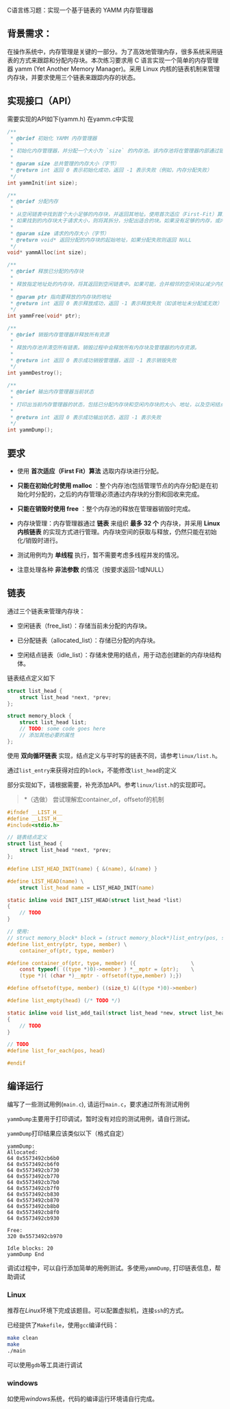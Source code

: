 C语言练习题：实现一个基于链表的 YAMM 内存管理器

## 背景需求：
在操作系统中，内存管理是关键的一部分。为了高效地管理内存，很多系统采用链表的方式来跟踪和分配内存块。本次练习要求用 C 语言实现一个简单的内存管理器 yamm (Yet Another Memory Manager)。采用 Linux 内核的链表机制来管理内存块，并要求使用三个链表来跟踪内存的状态。

## 实现接口（API）

需要实现的API如下(yamm.h)
在yamm.c中实现

```C
/**
 * @brief 初始化 YAMM 内存管理器
 * 
 * 初始化内存管理器，并分配一个大小为 `size` 的内存池。该内存池将在管理器内部通过链表管理。
 * 
 * @param size 总共管理的内存大小（字节）
 * @return int 返回 0 表示初始化成功，返回 -1 表示失败（例如，内存分配失败）
 */
int yammInit(int size);

/**
 * @brief 分配内存
 * 
 * 从空闲链表中找到首个大小足够的内存块，并返回其地址。使用首次适应（First-Fit）算法进行分配。
 * 如果找到的内存块大于请求大小，则将其拆分，分配出适合的块。如果没有足够的内存，或内存块数量不足，则返回 NULL。
 * 
 * @param size 请求的内存大小（字节）
 * @return void* 返回分配的内存块的起始地址，如果分配失败则返回 NULL
 */
void* yammAlloc(int size);

/**
 * @brief 释放已分配的内存块
 * 
 * 释放指定地址处的内存块，将其返回到空闲链表中。如果可能，合并相邻的空闲块以减少内存碎片。
 * 
 * @param ptr 指向要释放的内存块的地址
 * @return int 返回 0 表示释放成功，返回 -1 表示释放失败（如该地址未分配或无效）
 */
int yammFree(void* ptr);

/**
 * @brief 销毁内存管理器并释放所有资源
 * 
 * 释放内存池并清空所有链表。销毁过程中会释放所有内存块及管理器的内存资源。
 * 
 * @return int 返回 0 表示成功销毁管理器，返回 -1 表示销毁失败
 */
int yammDestroy();

/**
 * @brief 输出内存管理器当前状态
 * 
 * 打印出当前内存管理器的状态，包括已分配内存块和空闲内存块的大小、地址，以及空闲结点数量等信息。用于调试。
 * 
 * @return int 返回 0 表示成功输出状态，返回 -1 表示失败
 */
int yammDump();

```

## 要求

- 使用 __首次适应（First Fit）算法__ 选取内存块进行分配。
- __只能在初始化时使用 malloc__ ：整个内存池(包括管理节点的内存分配)是在初始化时分配的，之后的内存管理必须通过内存块的分割和回收来完成。

- __只能在销毁时使用 free__ ：整个内存池的释放在管理器销毁时完成。

- 内存块管理：内存管理器通过 __链表__ 来组织 __最多 32 个__ 内存块，并采用 __Linux 内核链表__ 的实现方式进行管理。内存块空间的获取与释放，仍然只能在初始化/销毁时进行。

- 测试用例均为 __单线程__ 执行，暂不需要考虑多线程并发的情况。

- 注意处理各种 __非法参数__ 的情况（按要求返回-1或NULL）

## 链表

通过三个链表来管理内存块：

- 空闲链表（free_list）：存储当前未分配的内存块。

- 已分配链表（allocated_list）：存储已分配的内存块。

- 空闲结点链表（idle_list）：存储未使用的结点，用于动态创建新的内存块结构体。


链表结点定义如下
```C
struct list_head {
    struct list_head *next, *prev;
};

struct memory_block {
    struct list_head list;
    // TODO: some code goes here
    // 添加其他必要的属性
};
```

使用 __双向循环链表__ 实现，结点定义与平时写的链表不同，请参考`linux/list.h`。

通过`list_entry`来获得对应的`block`，不能修改`list_head`的定义

部分实现如下，请根据需要，补充添加API。参考`linux/list.h`的实现即可。

> *（选做） 尝试理解宏container_of，offsetof的机制

```C
#ifndef __LIST_H__
#define __LIST_H__
#include<stdio.h>

// 链表结点定义
struct list_head {
    struct list_head *next, *prev;
};

#define LIST_HEAD_INIT(name) { &(name), &(name) }

#define LIST_HEAD(name) \
    struct list_head name = LIST_HEAD_INIT(name)

static inline void INIT_LIST_HEAD(struct list_head *list)
{
    // TODO
}

// 使用:
// struct memory_block* block = (struct memory_block*)list_entry(pos, struct memory_block, list)
#define list_entry(ptr, type, member) \
    container_of(ptr, type, member)

#define container_of(ptr, type, member) ({                  \
    const typeof( ((type *)0)->member ) *__mptr = (ptr);    \
    (type *)( (char *)__mptr - offsetof(type,member) );})

#define offsetof(type, member) ((size_t) &((type *)0)->member)

#define list_empty(head) (/* TODO */)

static inline void list_add_tail(struct list_head *new, struct list_head *head)
{
    // TODO
}

// TODO
#define list_for_each(pos, head)

#endif
```


## 编译运行

编写了一些测试用例(`main.c`), 请运行`main.c`，要求通过所有测试用例

`yammDump`主要用于打印调试，暂时没有对应的测试用例，请自行测试。

`yammDump`打印结果应该类似以下（格式自定）

```
yammDump:
Allocated:
64 0x5573492cb6b0
64 0x5573492cb6f0
64 0x5573492cb730
64 0x5573492cb770
64 0x5573492cb7b0
64 0x5573492cb7f0
64 0x5573492cb830
64 0x5573492cb870
64 0x5573492cb8b0
64 0x5573492cb8f0
64 0x5573492cb930

Free:
320 0x5573492cb970

Idle blocks: 20
yammDump End
```

调试过程中，可以自行添加简单的用例测试。多使用`yammDump`, 打印链表信息，帮助调试

### Linux

推荐在$Linux$环境下完成该题目。可以配置虚拟机，连接`ssh`的方式。

已经提供了`Makefile`，使用`gcc`编译代码：

```bash
make clean
make
./main
```

可以使用`gdb`等工具进行调试

### windows
如使用$windows$系统，代码的编译运行环境请自行完成。
